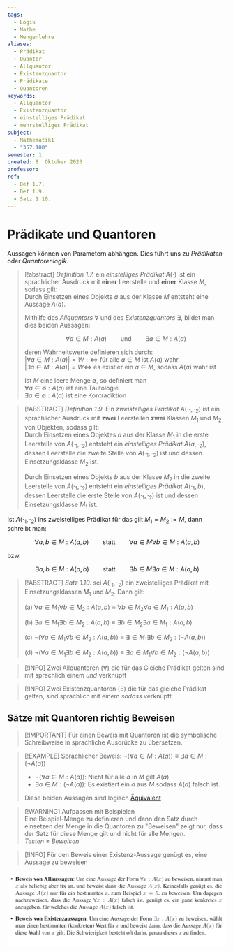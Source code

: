 ```yaml
---
tags:
  - Logik
  - Mathe
  - Mengenlehre
aliases:
  - Prädikat
  - Quantor
  - Allquantor
  - Existenzquantor
  - Prädikate
  - Quantoren
keywords:
  - Allquantor
  - Existenzquantor
  - einstelliges Prädikat
  - mehrstelliges Prädikat
subject:
  - Mathematik1
  - "357.100"
semester: 1
created: 8. Oktober 2023
professor: 
ref:
  - Def 1.7.
  - Def 1.9.
  - Satz 1.10.
---
```


# Prädikate und Quantoren

Aussagen können von Parametern abhängen. Dies führt uns zu *Prädikaten-* oder *Quantorenlogik*.

> [!abstract] *Definition 1.7.* ein *einstelliges Prädikat* $A(\cdot)$ ist ein sprachlicher Ausdruck mit **einer** Leerstelle und **einer** Klasse $M$, sodass gilt:  
> 	Durch Einsetzen eines Objekts $a$ aus der Klasse $M$ entsteht eine Aussage $A(a)$.
> 
> Mithilfe des *Allquantors* $\forall$ und des *Existenzquantors* $\exists$, bildet man dies beiden Aussagen:  
>
> $$\forall a\in M : A(a) \qquad\text{und}\qquad\exists a\in M : A(a)$$
>
> deren Wahrheitswerte definieren sich durch:  
> $|\forall a\in M:A(a)|=W:\iff$ für alle $a\in M$ ist $A(a)$ wahr,  
> $|\exists a \in M:A(a) |=W\iff$ es existier ein $a \in M$, sodass $A(a)$ wahr ist
> 
> Ist $M$ eine leere Menge $\emptyset$, so definiert man  
> $\forall a \in \emptyset:A(a)$ ist eine Tautologie  
> $\exists a\in \emptyset:A(a)$ ist eine Kontradiktion 

> [!ABSTRACT] *Definition 1.9.* Ein *zweistelliges Prädikat* $A(\cdot_{1}, \cdot_{2})$ ist ein sprachlicher Ausdruck mit **zwei** Leerstellen **zwei** Klassen $M_{1}$ und $M_{2}$ von Objekten, sodass gilt:  
> Durch Einsetzen eines Objektes $a$ aus der Klasse $M_{1}$ in die erste Leerstelle von $A(\cdot_{1},\cdot_{2})$ entsteht ein *einstelliges Prädikat* $A(a, \cdot_{2})$, dessen Leerstelle die zweite Stelle von $A(\cdot_{1},\cdot_{2})$ ist und dessen Einsetzungsklasse $M_{2}$ ist.
> 
> Durch Einsetzen eines Objekts $b$ aus der Klasse $M_{2}$ in die zweite Leerstelle von $A(\cdot_{1}, \cdot_{2})$ entsteht ein *einstelliges Prädikat* $A(\cdot_{1},b)$, dessen Leerstelle die erste Stelle von $A(\cdot_{1},\cdot_{2})$ ist und dessen Einsetzungsklasse $M_{1}$ ist.

Ist $A(\cdot_{1},\cdot_{2})$ ins zweistelliges Prädikat für das gilt $M_{1}=M_{2}:=M$, dann schreibt man:  

$$\forall a,b\in M:A(a,b)\qquad\text{statt}\qquad \forall a \in M\forall b \in M:A(a,b)$$

bzw.

$$\exists a,b \in M : A(a,b)\qquad\text{statt}\qquad\exists b\in M\exists a\in M:A(a,b)$$

> [!ABSTRACT] *Satz 1.10.* sei $A(\cdot_{1},\cdot_{2})$ ein zweistelliges Prädikat mit Einsetzungsklassen $M_{1}$ und $M_{2}$. Dann gilt:  
> 
> (a) $\forall a\in M_{1} \forall b\in M_{2} :A(a,b)\equiv \forall b\in M_{2}\forall a\in M_{1}:A(a,b)$  
> 
> (b) $\exists a\in M_{1}\exists b \in M_{2}: A(a,b)\equiv \exists b\in M_{2}\exists a\in M_{1}:A(a,b)$  
> 
> (c) $\neg(\forall a\in M_{1}\forall b\in M_{2}:A(a,b))\equiv\exists \in M_{1}\exists b \in M_{2} :(\neg A(a,b))$  
> 
> (d) $\neg(\forall a\in M_{1}\exists b\in M_{2}:A(a,b))\equiv \exists a\in M_{1} \forall b \in M_{2}:(\neg A(a,b))$

> [!INFO] Zwei Allquantoren ($\forall$) die für das Gleiche Prädikat gelten sind mit sprachlich einem *und* verknüpft

> [!INFO] Zwei Existenzquantoren ($\exists$) die für das gleiche Prädikat gelten, sind sprachlich mit einem *sodass* verknüpft

## Sätze mit Quantoren richtig Beweisen

> [!IMPORTANT] Für einen Beweis mit Quantoren ist die symbolische Schreibweise in sprachliche Ausdrücke zu übersetzen.

>[!EXAMPLE] Sprachlicher Beweis: $\neg(\forall a \in M:A(a))\equiv \exists a \in M:(\neg A(a))$
> - $\neg (\forall a \in M:A(a))$: Nicht für alle $a$ in $M$ gilt $A(a)$
> - $\exists a \in M:(\neg A(a))$: Es existiert ein $a$ aus $M$ sodass $A(a)$ falsch ist.
> 
> Diese beiden Aussagen sind logisch [Äquivalent](Junktor.md)

> [!WARNING] Aufpassen mit Beispielen  
> Eine Beispiel-Menge zu definieren und dann den Satz durch einsetzen der Menge in die Quantoren zu "Beweisen" zeigt nur, dass der Satz für diese Menge gilt und nicht für alle Mengen.  
> *Testen* $\neq$ *Beweisen*

> [!INFO] Für den Beweis einer Existenz-Aussage genügt es, eine Aussage zu beweisen

![](assets/Pasted%20image%2020240129163227.png)